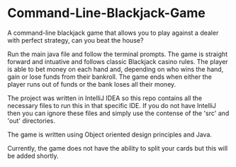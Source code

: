 # Command-Line-Blackjack-Game
A command-line blackjack game that allows you to play against a dealer with perfect strategy, can you beat the house?


Run the main java file and follow the terminal prompts. 
The game is straight forward and intuative and follows classic Blackjack casino rules.
The player is able to bet money on each hand and, depending on who wins the hand, gain or lose funds from their bankroll.
The game ends when either the player runs out of funds or the bank loses all their money. 

The project was written in IntelliJ IDEA so this repo contains all the necessary files to run this in that specific IDE. 
If you do not have IntelliJ then you can ignore these files and simply use the contense of the 'src' and 'out' directories. 

The game is written using Object oriented design principles and Java.

Currently, the game does not have the ability to split your cards but this will be added shortly. 

